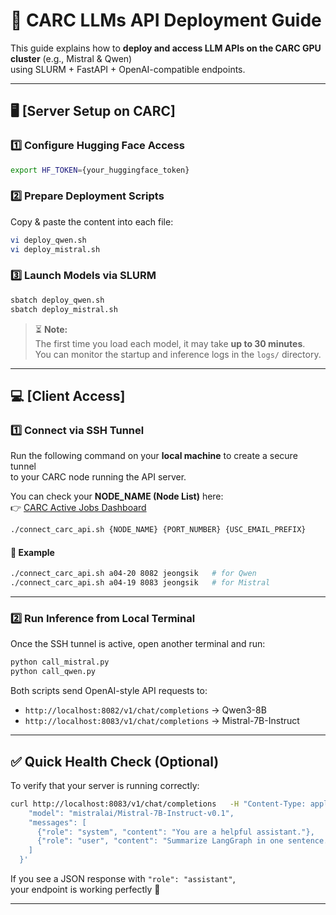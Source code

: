 # 🚀 CARC LLMs API Deployment Guide

This guide explains how to **deploy and access LLM APIs on the CARC GPU cluster** (e.g., Mistral & Qwen)  
using SLURM + FastAPI + OpenAI-compatible endpoints.

---

## 🖥️ [Server Setup on CARC]

### 1️⃣ Configure Hugging Face Access

```bash
export HF_TOKEN={your_huggingface_token}
```

### 2️⃣ Prepare Deployment Scripts

Copy & paste the content into each file:

```bash
vi deploy_qwen.sh
vi deploy_mistral.sh
```

### 3️⃣ Launch Models via SLURM

```bash
sbatch deploy_qwen.sh
sbatch deploy_mistral.sh
```

> ⏳ **Note:**  
> The first time you load each model, it may take **up to 30 minutes**.  
> You can monitor the startup and inference logs in the `logs/` directory.

---

## 💻 [Client Access]

### 1️⃣ Connect via SSH Tunnel

Run the following command on your **local machine** to create a secure tunnel  
to your CARC node running the API server.

You can check your **NODE_NAME (Node List)** here:  
👉 [CARC Active Jobs Dashboard](https://ondemand.carc.usc.edu/pun/sys/dashboard/activejobs)

```bash
./connect_carc_api.sh {NODE_NAME} {PORT_NUMBER} {USC_EMAIL_PREFIX}
```

#### 🔹 Example

```bash
./connect_carc_api.sh a04-20 8082 jeongsik   # for Qwen
./connect_carc_api.sh a04-19 8083 jeongsik   # for Mistral
```

---

### 2️⃣ Run Inference from Local Terminal

Once the SSH tunnel is active, open another terminal and run:

```bash
python call_mistral.py
python call_qwen.py
```

Both scripts send OpenAI-style API requests to:

- `http://localhost:8082/v1/chat/completions` → Qwen3-8B
- `http://localhost:8083/v1/chat/completions` → Mistral-7B-Instruct

---

## ✅ Quick Health Check (Optional)

To verify that your server is running correctly:

```bash
curl http://localhost:8083/v1/chat/completions   -H "Content-Type: application/json"   -d '{
    "model": "mistralai/Mistral-7B-Instruct-v0.1",
    "messages": [
      {"role": "system", "content": "You are a helpful assistant."},
      {"role": "user", "content": "Summarize LangGraph in one sentence."}
    ]
  }'
```

If you see a JSON response with `"role": "assistant"`,  
your endpoint is working perfectly 🎯

---
